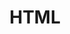 ---
layout: list
title: HTML
slug: html
menu: true
submenu: false
order: 2
description: >
  about HTML
---